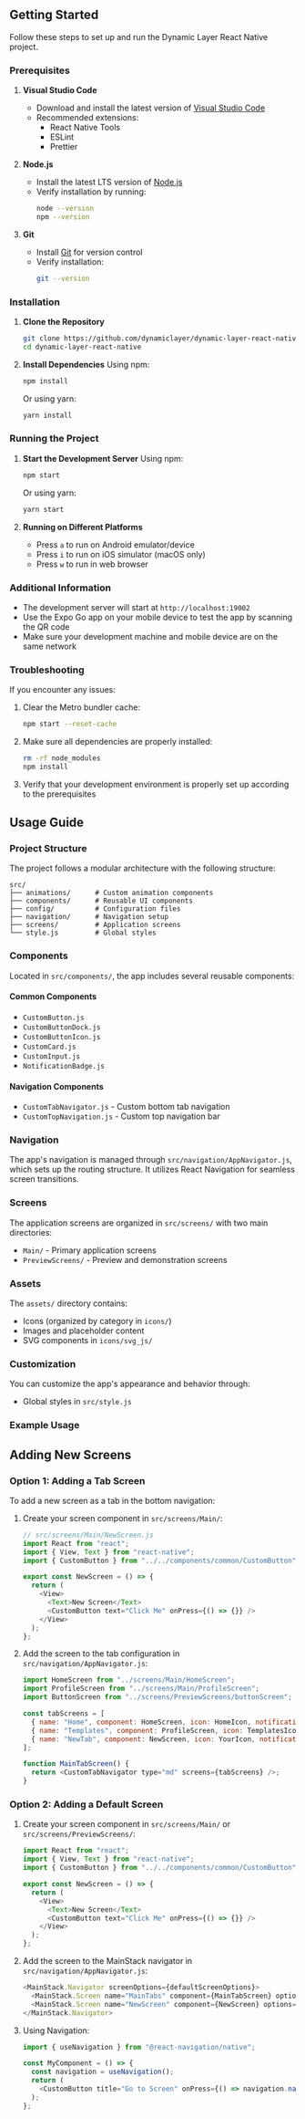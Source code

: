 ## Getting Started

Follow these steps to set up and run the Dynamic Layer React Native project.

### Prerequisites

1. **Visual Studio Code**

   - Download and install the latest version of [Visual Studio Code](https://code.visualstudio.com/)
   - Recommended extensions:
     - React Native Tools
     - ESLint
     - Prettier

2. **Node.js**

   - Install the latest LTS version of [Node.js](https://nodejs.org/)
   - Verify installation by running:
     ```bash
     node --version
     npm --version
     ```

3. **Git**

   - Install [Git](https://git-scm.com/) for version control
   - Verify installation:
     ```bash
     git --version
     ```

### Installation

1. **Clone the Repository**

   ```bash
   git clone https://github.com/dynamiclayer/dynamic-layer-react-native.git
   cd dynamic-layer-react-native
   ```

2. **Install Dependencies**
   Using npm:

   ```bash
   npm install
   ```

   Or using yarn:

   ```bash
   yarn install
   ```

### Running the Project

1. **Start the Development Server**
   Using npm:

   ```bash
   npm start
   ```

   Or using yarn:

   ```bash
   yarn start
   ```

2. **Running on Different Platforms**

   - Press `a` to run on Android emulator/device
   - Press `i` to run on iOS simulator (macOS only)
   - Press `w` to run in web browser

### Additional Information

- The development server will start at `http://localhost:19002`
- Use the Expo Go app on your mobile device to test the app by scanning the QR code
- Make sure your development machine and mobile device are on the same network

### Troubleshooting

If you encounter any issues:

1. Clear the Metro bundler cache:

   ```bash
   npm start --reset-cache
   ```

2. Make sure all dependencies are properly installed:

   ```bash
   rm -rf node_modules
   npm install
   ```

3. Verify that your development environment is properly set up according to the prerequisites

## Usage Guide

### Project Structure

The project follows a modular architecture with the following structure:

```
src/
├── animations/      # Custom animation components
├── components/      # Reusable UI components
├── config/          # Configuration files
├── navigation/      # Navigation setup
├── screens/         # Application screens
└── style.js         # Global styles
```

### Components

Located in `src/components/`, the app includes several reusable components:

#### Common Components

- `CustomButton.js`
- `CustomButtonDock.js`
- `CustomButtonIcon.js`
- `CustomCard.js`
- `CustomInput.js`
- `NotificationBadge.js`

#### Navigation Components

- `CustomTabNavigator.js` - Custom bottom tab navigation
- `CustomTopNavigation.js` - Custom top navigation bar

### Navigation

The app's navigation is managed through `src/navigation/AppNavigator.js`, which sets up the routing structure. It utilizes React Navigation for seamless screen transitions.

### Screens

The application screens are organized in `src/screens/` with two main directories:

- `Main/` - Primary application screens
- `PreviewScreens/` - Preview and demonstration screens

### Assets

The `assets/` directory contains:

- Icons (organized by category in `icons/`)
- Images and placeholder content
- SVG components in `icons/svg_js/`

### Customization

You can customize the app's appearance and behavior through:

- Global styles in `src/style.js`

### Example Usage

## Adding New Screens

### Option 1: Adding a Tab Screen

To add a new screen as a tab in the bottom navigation:

1. Create your screen component in `src/screens/Main/`:

   ```javascript
   // src/screens/Main/NewScreen.js
   import React from "react";
   import { View, Text } from "react-native";
   import { CustomButton } from "../../components/common/CustomButton";

   export const NewScreen = () => {
     return (
       <View>
         <Text>New Screen</Text>
         <CustomButton text="Click Me" onPress={() => {}} />
       </View>
     );
   };
   ```

2. Add the screen to the tab configuration in `src/navigation/AppNavigator.js`:

   ```javascript
   import HomeScreen from "../screens/Main/HomeScreen";
   import ProfileScreen from "../screens/Main/ProfileScreen";
   import ButtonScreen from "../screens/PreviewScreens/buttonScreen";

   const tabScreens = [
     { name: "Home", component: HomeScreen, icon: HomeIcon, notifications: 0 },
     { name: "Templates", component: ProfileScreen, icon: TemplatesIcon, notifications: 5 },
     { name: "NewTab", component: NewScreen, icon: YourIcon, notifications: 0 },
   ];

   function MainTabScreen() {
     return <CustomTabNavigator type="md" screens={tabScreens} />;
   }
   ```

### Option 2: Adding a Default Screen

1. Create your screen component in `src/screens/Main/` or `src/screens/PreviewScreens/`:

   ```javascript
   import React from "react";
   import { View, Text } from "react-native";
   import { CustomButton } from "../../components/common/CustomButton";

   export const NewScreen = () => {
     return (
       <View>
         <Text>New Screen</Text>
         <CustomButton text="Click Me" onPress={() => {}} />
       </View>
     );
   };
   ```

2. Add the screen to the MainStack navigator in `src/navigation/AppNavigator.js`:

   ```javascript
   <MainStack.Navigator screenOptions={defaultScreenOptions}>
     <MainStack.Screen name="MainTabs" component={MainTabScreen} options={{ headerShown: false }} />
     <MainStack.Screen name="NewScreen" component={NewScreen} options={{ title: "New Screen" }} />
   </MainStack.Navigator>
   ```

3. Using Navigation:

   ```javascript
   import { useNavigation } from "@react-navigation/native";

   const MyComponent = () => {
     const navigation = useNavigation();
     return (
       <CustomButton title="Go to Screen" onPress={() => navigation.navigate("ScreenName")} />
     );
   };
   ```

